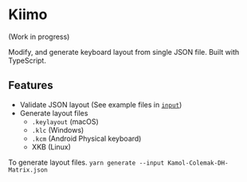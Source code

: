 # Kiimo

(Work in progress)

Modify, and generate keyboard layout from single JSON file. Built with TypeScript.

## Features

- Validate JSON layout (See example files in [`input`](./input))
- Generate layout files
  - `.keylayout` (macOS)
  - `.klc` (Windows)
  - `.kcm` (Android Physical keyboard)
  - XKB (Linux)

To generate layout files.
`yarn generate --input Kamol-Colemak-DH-Matrix.json`
